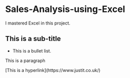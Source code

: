 # Sales-Analysis-using-Excel
I mastered Excel in this project.
## This is a sub-title
- This is a bullet list.
<p>This is a paragraph</p>
[This is a hyperlink](https://www.justit.co.uk/)

